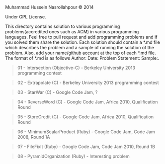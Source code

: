 Muhammad Hussein Nasrollahpour © 2014

Under GPL License.

This directory contains solution to various programming problems(accredited ones such as ACM) in various programming languages.
Feel free to pull request and add programming problems and if you solved them share the solution. Each solution should contain a *.md file which describes the problem and a sample of running the solution of the problem.
Also, add your name/github account at the top of each *.md file. The format of *.md is as follows
Author: Date: Problem Statement: Sample:.

<blockquote>01 - Intersection 	       (Objective-C) - Berkeley University 2013 programming contest</blockquote> 
<blockquote>02 - Extrapolate  	       (C)           - Berkeley University 2013 programming contest</blockquote>
<blockquote>03 - StarWar      	       (C)           - Google Code Jam, ?</blockquote>
<blockquote>04 - ReverseWord  	       (C)           - Google Code Jam, Africa 2010, Qualification Round</blockquote>
<blockquote>05 - StoreCredit  	       (C)           - Google Code Jam, Africa 2010, Qualification Round</blockquote>
<blockquote>06 - MinimumScalarProduct  (Ruby)        - Google Code Jam, Code Jam 2008, Round 1A</blockquote>
<blockquote>07 - FileFixIt             (Ruby)        - Google Code Jam, Code Jam 2010, Round 1B</blockquote>
<blockquote>08 - PyramidOrganization   (Ruby)        - Interesting problem</blockquote>
